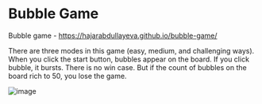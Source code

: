 # Bubble Game
Bubble game - https://hajarabdullayeva.github.io/bubble-game/

There are three modes in this game (easy, medium, and challenging ways). When you click the start button, bubbles appear on the board. If you click bubble, it bursts.
There is no win case. But if the count of bubbles on the board rich to 50, you lose the game.

![image](https://user-images.githubusercontent.com/79393893/191814717-c503b5b0-83e0-4893-a213-61082b9e6925.png)
